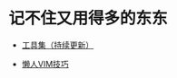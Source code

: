 <meta http-equiv="Content-Type" content="text/html; charset=utf-8">

# 记不住又用得多的东东

* <a href="工具集（持续更新）.md">工具集（持续更新）</a>

* <a href="懒人VIM技巧.md">懒人VIM技巧</a>

